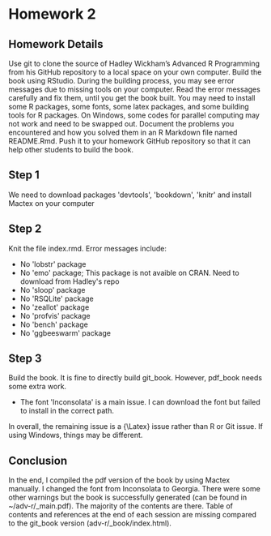 # Homework 2 #

## Homework Details 
Use git to clone the source of Hadley Wickham’s Advanced R Programming from his GitHub repository to a local space on your own computer. Build the book using RStudio. During the building process, you may see error messages due to missing tools on your computer. Read the error messages carefully and fix them, until you get the book built. You may need to install some R packages, some fonts, some latex packages, and some building tools for R packages. On Windows, some codes for parallel computing may not work and need to be swapped out. Document the problems you encountered and how you solved them in an R Markdown file named README.Rmd. Push it to your homework GitHub repository so that it can help other students to build the book.

## Step 1
We need to download packages 'devtools', 'bookdown', 'knitr' and install Mactex on your computer

## Step 2
Knit the file index.rmd. Error messages include:

+ No 'lobstr' package
+ No 'emo' package; This package is not avaible on CRAN. Need to download from Hadley's repo
+ No 'sloop' package
+ No 'RSQLite' package
+ No 'zeallot' package
+ No 'profvis' package
+ No 'bench' package
+ No 'ggbeeswarm' package

## Step 3
Build the book. It is fine to directly build git_book. However, pdf_book needs some extra work.

+ The font 'Inconsolata' is a main issue. I can download the font but failed to install in the correct path. 

In overall, the remaining issue is a {\Latex} issue rather than R or Git issue. If using Windows, things may be different. 

## Conclusion
In the end, I compiled the pdf version of the book by using Mactex manually. I changed the font from Inconsolata to Georgia. There were some other warnings but the book is successfully generated (can be found in ~/adv-r/_main.pdf). The majority of the contents are there. Table of contents and references at the end of each session are missing compared to the git_book version (adv-r/_book/index.html). 
